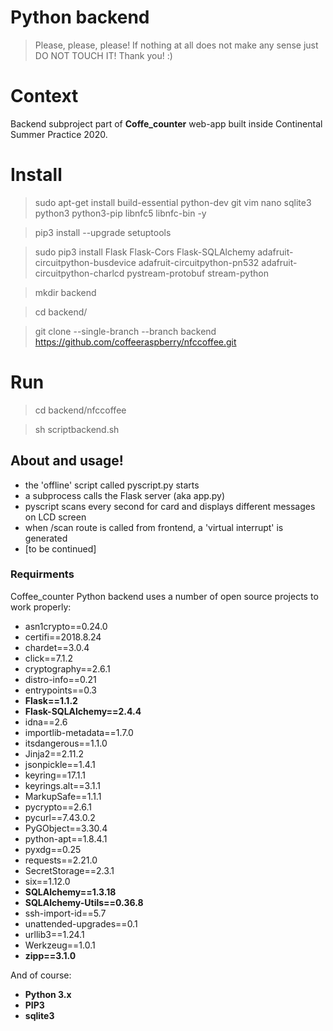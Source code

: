 # Python backend
> Please, please, please! If nothing at all does not make any sense just DO NOT TOUCH IT! Thank you! :)

# Context

Backend subproject part of **Coffe_counter** web-app built inside Continental Summer Practice 2020. 

# Install

> sudo apt-get install build-essential python-dev git vim nano sqlite3 python3 python3-pip libnfc5 libnfc-bin -y

> pip3 install --upgrade setuptools

> sudo pip3 install Flask Flask-Cors Flask-SQLAlchemy adafruit-circuitpython-busdevice adafruit-circuitpython-pn532 adafruit-circuitpython-charlcd pystream-protobuf stream-python

>mkdir backend

>cd backend/

> git clone --single-branch --branch backend https://github.com/coffeeraspberry/nfccoffee.git

# Run

> cd backend/nfccoffee

> sh scriptbackend.sh

## About and usage!
  * the 'offline' script called pyscript.py starts 
  * a subprocess calls the Flask server (aka app.py)
  * pyscript scans every second for card and displays different messages on LCD screen
  * when /scan route is called from frontend, a 'virtual interrupt' is generated
  * [to be continued]

### Requirments

Coffee_counter Python backend uses a number of open source projects to work properly:

* asn1crypto==0.24.0
* certifi==2018.8.24
* chardet==3.0.4
* click==7.1.2
* cryptography==2.6.1
* distro-info==0.21
* entrypoints==0.3
* **Flask==1.1.2**
* **Flask-SQLAlchemy==2.4.4**
* idna==2.6
* importlib-metadata==1.7.0
* itsdangerous==1.1.0
* Jinja2==2.11.2
* jsonpickle==1.4.1
* keyring==17.1.1
* keyrings.alt==3.1.1
* MarkupSafe==1.1.1
* pycrypto==2.6.1
* pycurl==7.43.0.2
* PyGObject==3.30.4
* python-apt==1.8.4.1
* pyxdg==0.25
* requests==2.21.0
* SecretStorage==2.3.1
* six==1.12.0
* **SQLAlchemy==1.3.18**
* **SQLAlchemy-Utils==0.36.8**
* ssh-import-id==5.7
* unattended-upgrades==0.1
* urllib3==1.24.1
* Werkzeug==1.0.1
* **zipp==3.1.0**

And of course:
* **Python 3.x**
* **PIP3**
* **sqlite3**
